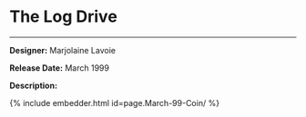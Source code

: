 # The Log Drive 

*     *     *     *  

**Designer:** Marjolaine Lavoie

**Release Date:** March 1999 

**Description:** 

{% include embedder.html id=page.March-99-Coin/ %}



